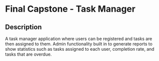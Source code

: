 # Final Capstone - Task Manager

## Description
A task manager application where users can be registered and tasks are then assigned to them. Admin functionality built in to generate reports to show statistics such as tasks assigned to each user, completion rate, and tasks that are overdue.

